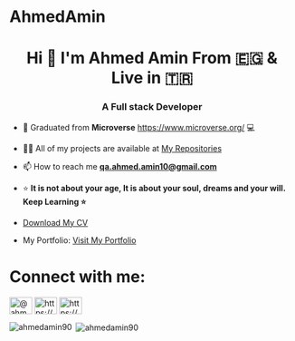 # AhmedAmin

<h1 align="center">Hi 👋  I'm Ahmed Amin From 🇪🇬 & Live in 🇹🇷 </h1>
<h3 align="center">A Full stack Developer</h3> 

- 🔭 Graduated from **Microverse** https://www.microverse.org/  💻

- 👨‍💻 All of my projects are available at [My Repositories ](https://github.com/AhmedAmin90?tab=repositories)

- 📫 How to reach me **qa.ahmed.amin10@gmail.com** 

- ⭐ **It is not about your age, It is about your soul, dreams and your will. Keep Learning ⭐**

- [Download My CV](https://drive.google.com/file/d/1i0LJCmlirU7goIysFKJaGeRwS4n0qbMI/view)

- My Portfolio: [Visit My Portfolio ](https://amin-dev-me.netlify.app/)

# Connect with me:

<a href="https://twitter.com/@ahmedamin12383" target="blank"><img align="center" src="https://cdn.jsdelivr.net/npm/simple-icons@3.0.1/icons/twitter.svg" alt="@ahmedamin12383" height="30" width="40" /></a>
<a href="https://linkedin.com/in/https://www.linkedin.com/in/web-developer/" target="blank"><img align="center" src="https://cdn.jsdelivr.net/npm/simple-icons@3.0.1/icons/linkedin.svg" alt="https://www.linkedin.com/in/web-developer/" height="30" width="40" /></a>
<a href="https://fb.com/https://www.facebook.com/ahmed.amin.7564/" target="blank"><img align="center" src="https://cdn.jsdelivr.net/npm/simple-icons@3.0.1/icons/facebook.svg" alt="https://www.facebook.com/ahmed.amin.7564/" height="30" width="40" /></a>

   
<p><img align="left" src="https://github-readme-stats.vercel.app/api/top-langs?username=ahmedamin90&show_icons=true&locale=en&layout=compact" alt="ahmedamin90" /></p>

<p>&nbsp;<img align="center" src="https://github-readme-stats.vercel.app/api?username=ahmedamin90&show_icons=true&locale=en" alt="ahmedamin90" /></p>
